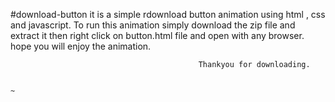 #download-button
it is a simple rdownload button animation using html , css and javascript.
To run this animation simply download the zip file and extract it then right click on button.html file and open with any browser.
hope you will enjoy the animation.
                      
                                              Thankyou for downloading.                                                                        
                                                                                                        
                                                                                                          ~









